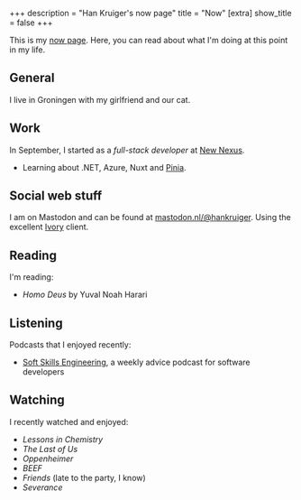 +++
description = "Han Kruiger's now page"
title = "Now"
[extra]
show_title = false
+++

This is my [now page](https://nownownow.com/about).
Here, you can read about what I'm doing at this point in my life.

## General
I live in Groningen with my girlfriend and our cat.

## Work
In September, I started as a *full-stack developer* at [New Nexus](https://newnexus.nl/).

- Learning about .NET, Azure, Nuxt and [Pinia](https://pinia.vuejs.org).

## Social web stuff

I am on Mastodon and can be found at [mastodon.nl/@hankruiger](https://mastodon.nl/@hankruiger). Using the excellent [Ivory](https://tapbots.com/ivory/) client.

## Reading
I'm reading:

- *Homo Deus* by Yuval Noah Harari

## Listening
Podcasts that I enjoyed recently:

- [Soft Skills Engineering](https://softskills.audio/), a weekly advice podcast for software developers

## Watching
I recently watched and enjoyed:

- *Lessons in Chemistry*
- *The Last of Us*
- *Oppenheimer*
- *BEEF*
- *Friends* (late to the party, I know)
- *Severance*

